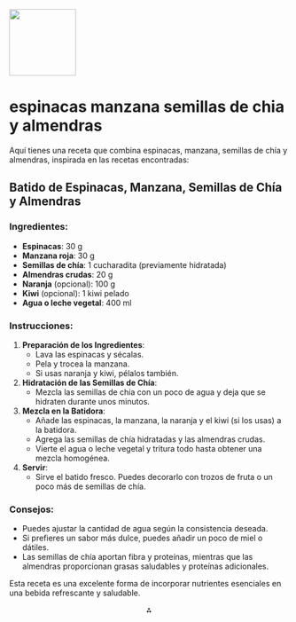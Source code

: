 <img src="https://r2cdn.perplexity.ai/pplx-full-logo-primary-dark%402x.png" class="logo" width="120"/>

# espinacas manzana semillas de chia y almendras

Aquí tienes una receta que combina espinacas, manzana, semillas de chía y almendras, inspirada en las recetas encontradas:

## Batido de Espinacas, Manzana, Semillas de Chía y Almendras

### Ingredientes:

- **Espinacas**: 30 g
- **Manzana roja**: 30 g
- **Semillas de chía**: 1 cucharadita (previamente hidratada)
- **Almendras crudas**: 20 g
- **Naranja** (opcional): 100 g
- **Kiwi** (opcional): 1 kiwi pelado
- **Agua o leche vegetal**: 400 ml


### Instrucciones:

1. **Preparación de los Ingredientes**:
    - Lava las espinacas y sécalas.
    - Pela y trocea la manzana.
    - Si usas naranja y kiwi, pélalos también.
2. **Hidratación de las Semillas de Chía**:
    - Mezcla las semillas de chía con un poco de agua y deja que se hidraten durante unos minutos.
3. **Mezcla en la Batidora**:
    - Añade las espinacas, la manzana, la naranja y el kiwi (si los usas) a la batidora.
    - Agrega las semillas de chía hidratadas y las almendras crudas.
    - Vierte el agua o leche vegetal y tritura todo hasta obtener una mezcla homogénea.
4. **Servir**:
    - Sirve el batido fresco. Puedes decorarlo con trozos de fruta o un poco más de semillas de chía.

### Consejos:

- Puedes ajustar la cantidad de agua según la consistencia deseada.
- Si prefieres un sabor más dulce, puedes añadir un poco de miel o dátiles.
- Las semillas de chía aportan fibra y proteínas, mientras que las almendras proporcionan grasas saludables y proteínas adicionales.

Esta receta es una excelente forma de incorporar nutrientes esenciales en una bebida refrescante y saludable.

<div style="text-align: center">⁂</div>

[^1]: https://www.myrealfood.app/es/recipe/FjBalA6h0nj8TkJdOE5W

[^2]: https://www.hogarmania.com/cocina/recetas/postres/batido-espinacas-manzana-karlos-arguinano.html

[^3]: https://www.create-store.com/blog/es/batido-de-espinacas-manzana-verde-datiles-y-leche-de-almendras/

[^4]: https://www.maxcenter.com/lifestyle/blog-moda-noticias/4-batidos-semillas-chia-sanisimos/

[^5]: https://www.tiktok.com/@recetassabrosas23/video/7256042098875632942?lang=es

[^6]: https://lalakitchen.com/hamburguesitas-frescas-de-espinacas/

